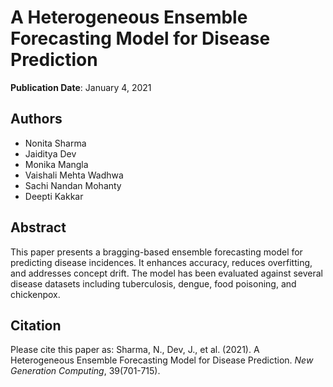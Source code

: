 # A Heterogeneous Ensemble Forecasting Model for Disease Prediction

**Publication Date**: January 4, 2021

## Authors
- Nonita Sharma
- Jaiditya Dev
- Monika Mangla
- Vaishali Mehta Wadhwa
- Sachi Nandan Mohanty
- Deepti Kakkar

## Abstract
This paper presents a bragging-based ensemble forecasting model for predicting disease incidences. It enhances accuracy, reduces overfitting, and addresses concept drift. The model has been evaluated against several disease datasets including tuberculosis, dengue, food poisoning, and chickenpox.

## Citation
Please cite this paper as: Sharma, N., Dev, J., et al. (2021). A Heterogeneous Ensemble Forecasting Model for Disease Prediction. *New Generation Computing*, 39(701-715).
